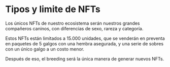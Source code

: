 # Tipos y limite de NFTs

Los únicos NFTs de nuestro ecosistema serán nuestros grandes compañeros caninos, con diferencias de sexo, rareza y categoría.

Estos NFTs están limitados a 15.000 unidades, que se venderán en preventa en paquetes de 5 galgos con una hembra asegurada, y una serie de sobres con un único galgo a un costo menor.

Después de eso, el breeding será la única manera de generar nuevos NFTs.
